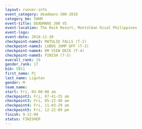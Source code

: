 ```yaml
---
layout: runner-info 
event_category: deadmans-300-2018 
category_km: 50KM 
event-title: DEADMANS 300 V5 
event-location: The Rock Resort, Montalban Rizal Philippines 
event-logo: 
event-date: 2018-11-30 
checkpoint-name2: MATULID FALLS (T-2) 
checkpoint-name3: LUBOG JUMP OFF (T-3) 
checkpoint-name4: DM VIEW DECK (T-4) 
checkpoint-name5: FINISH (T-5) 
overall_rank: 19
gender_rank: 17
bib: 5011
first_name: Pj
last_name: Ligutan
gender: M
team_name: 
start: Fri, 03-00-00 am
checkpoint2: Fri, 07-41-25 am
checkpoint3: Fri, 05-22-40 am
checkpoint4: Fri, 11-03-29 am
checkpoint5: Fri, 12-22-09 pm
finish: 9-22-09
status: FINISHER
---
```

